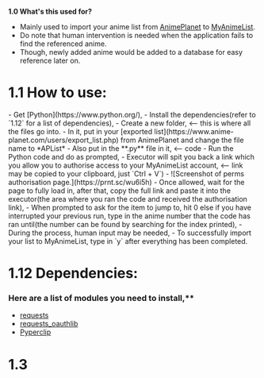 **1.0 What's this used for?**
- Mainly used to import your anime list from [AnimePlanet](https://www.anime-planet.com/) to [MyAnimeList](https://myanimelist.net/).
- Do note that human intervention is needed when the application fails to find the referenced anime.
- Though, newly added anime would be added to a database for easy reference later on.

<h1>1.1 How to use:</h1>
- Get [Python](https://www.python.org/),
- Install the dependencies(refer to `1.12` for a list of dependencies),
- Create a new folder, <-- this is where all the files go into.
- In it, put in your [exported list](https://www.anime-planet.com/users/export_list.php) from AnimePlanet and change the file name to *APList*
- Also put in the **.py** file in it, <-- code
- Run the Python code and do as prompted,
- Executor will spit you back a link which you allow you to authorise access to your MyAnimeList account, <-- link may be copied to your clipboard, just `Ctrl + V`)
- ![Screenshot of perms authorisation page.](https://prnt.sc/wu6i5h)
- Once allowed, wait for the page to fully load in, after that, copy the full link and paste it into the executor(the area where you ran the code and received the authorisation link),
- When prompted to ask for the item to jump to, hit 0 else if you have interrupted your previous run, type in the anime number that the code has ran until(the number can be found by searching for the index printed),
- During the process, human input may be needed,
- To successfully import your list to MyAnimeList, type in `y` after everything has been completed.

# 1.12 Dependencies:
### Here are a list of modules you need to install,**
- [requests](https://pypi.org/project/requests/)
- [requests_oauthlib](https://pypi.org/project/requests-oauthlib/)
- [Pyperclip](https://pypi.org/project/pyperclip/)

# 1.3 